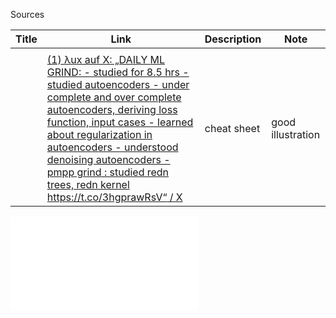 
Sources 


| Title | Link                                                                                                                                                                                                                                                                                                                                                                                    | Description | Note              |
| ----- | --------------------------------------------------------------------------------------------------------------------------------------------------------------------------------------------------------------------------------------------------------------------------------------------------------------------------------------------------------------------------------------- | ----------- | ----------------- |
|       |                                                                                                                                                                                                                                                                                                                                                                                         |             |                   |
|       | [(1) λux auf X: „DAILY ML GRIND: - studied for 8.5 hrs - studied autoencoders - under complete and over complete autoencoders, deriving loss function, input cases - learned about regularization in autoencoders - understood denoising autoencoders - pmpp grind : studied redn trees, redn kernel https://t.co/3hgprawRsV“ / X](https://x.com/novasarc01/status/1828114893960024131) | cheat sheet | good illustration |
![](../../../../figures/AutoEncoder.pdf)